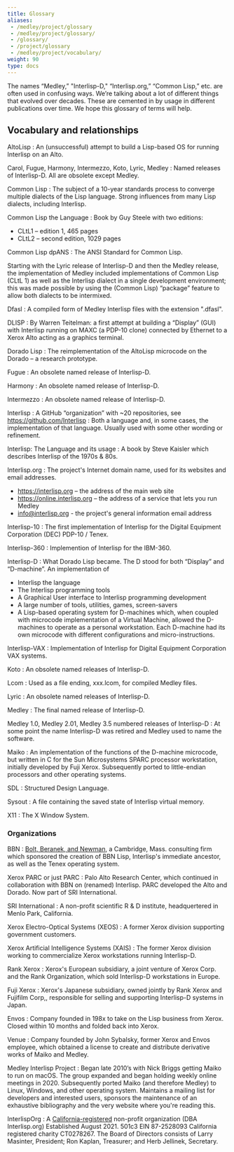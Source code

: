```yaml
---
title: Glossary
aliases:
 - /medley/project/glossary
 - /medley/project/glossary/
 - /glossary/
 - /project/glossary
 - /medley/project/vocabulary/
weight: 90
type: docs
---
```


The names “Medley,” "Interlisp-D," “Interlisp.org,” “Common Lisp,” etc. are often used in confusing ways. We’re talking about a lot of different things that evolved over decades. These are cemented in by usage in different publications over time. We hope this glossary of terms will help.

## Vocabulary and relationships

AltoLisp
:  An (unsuccessful) attempt to build a Lisp-based OS for running Interlisp on an Alto.

Carol, Fugue, Harmony, Intermezzo, Koto, Lyric, Medley
: Named releases of Interlisp-D.  All are obsolete except Medley.

Common Lisp
: The subject of a 10-year standards process to converge multiple dialects of the
Lisp language. Strong influences from many Lisp dialects, including Interlisp.

Common Lisp the Language
: Book by Guy Steele with two editions:

- CLtL1 – edition 1, 465 pages
- CLtL2  – second edition, 1029 pages

Common Lisp dpANS
: The ANSI Standard for Common Lisp.

Starting with the Lyric release of Interlisp-D and then the Medley release, the implementation of Medley included implementations of Common Lisp (CLtL 1) as well as the Interlisp dialect in a single development environment; this was made possible by using the (Common Lisp) “package” feature to allow both dialects to be intermixed.

Dfasl
: A compiled form of Medley Interlisp files with the extension ".dfasl".

DLISP
: By Warren Teitelman: a first attempt at building a “Display” (GUI) with Interlisp running on MAXC (a PDP-10 clone) connected by Ethernet to a Xerox Alto acting 
as a graphics terminal.

Dorado Lisp
: The reimplementation of the AltoLisp microcode on the Dorado – a research prototype.

Fugue
: An obsolete named release of Interlisp-D.

Harmony
: An obsolete named release of Interlisp-D.

Intermezzo
: An obsolete named release of Interlisp-D.

Interlisp
: A GitHub “organization” with ~20 repositories, see <https://github.com/Interlisp>
: Both a language and, in some cases, the implementation of that language. Usually used with some other wording or refinement.

Interlisp: The Language and its usage
: A book by Steve Kaisler which describes Interlisp of the 1970s & 80s.

Interlisp.org
: The project's Internet domain name, used for its websites and email addresses.

- <https://interlisp.org>  – the address of the main web site
- <https://online.interlisp.org> – the address of a service that lets you run Medley
- <info@interlisp.org>             - the project's general information email address

Interlisp-10
: The first implementation of Interlisp for the Digital Equipment Corporation (DEC) PDP-10 / Tenex.

Interlisp-360
: Implemention of Interlisp for the IBM-360.

Interlisp-D
: What Dorado Lisp became.  The D stood for both “Display” and “D-machine”.  An implementation of

- Interlisp the language
- The Interlisp programming tools
- A Graphical User interface to Interlisp programming development
- A large number of tools, utilities, games, screen-savers
- A Lisp-based operating system for D-machines which, when coupled with microcode
  implementation of a Virtual Machine, allowed the D-machines to operate as a
  personal workstation. Each D-machine had its own microcode with different
  configurations and micro-instructions.

Interlisp-VAX
: Implementation of Interlisp for Digital Equipment Corporation VAX systems.

Koto
: An obsolete named releases of Interlisp-D.

Lcom
: Used as a file ending, xxx.lcom, for compiled Medley files.

Lyric
: An obsolete named releases of Interlisp-D.

Medley
: The final named release of Interlisp-D.  

Medley 1.0, Medley 2.01, Medley 3.5 numbered releases of Interlisp-D
: At some point the name Interlisp-D was retired and Medley used to name the software.

Maiko
: An implementation of the functions of the D-machine microcode, but written in C for the
      Sun Microsystems SPARC processor workstation, initially developed by
       Fuji Xerox.  Subsequently ported to little-endian processors and other operating systems.

SDL
: Structured Design Language.

Sysout
: A file containing the saved state of Interlisp virtual memory.

X11
: The X Window System.

### Organizations

BBN
: [Bolt, Beranek, and Newman](https://en.wikipedia.org/wiki/Raytheon_BBN), a Cambridge, Mass. consulting firm which sponsored the
      creation of BBN Lisp, Interlisp's immediate ancestor, as well as the Tenex operating system.

Xerox PARC or just PARC
: Palo Alto Research Center, which continued in collaboration with BBN on (renamed) Interlisp. PARC developed the Alto and Dorado.  Now part of SRI International.

SRI International
: A non-profit scientific R & D institute, headquertered in Menlo Park, California.

Xerox Electro-Optical Systems (XEOS)
: A former Xerox division supporting government customers.

Xerox Artificial Intelligence Systems (XAIS)
: The former Xerox division working to commercialize Xerox workstations running Interlisp-D.

Rank Xerox
: Xerox's European subsidiary, a joint venture of Xerox Corp. and the Rank Organization, which sold Interlisp-D workstations in Europe.

Fuji Xerox
: Xerox's Japanese subsidiary, owned jointly by Rank Xerox and Fujifilm Corp,, responsible for selling and supporting Interlisp-D systems in Japan.

Envos
: Company founded in 198x to take on the Lisp business from Xerox. Closed within 10 months and folded back into Xerox.

Venue
: Company founded by John Sybalsky, former Xerox and Envos employee, which obtained a license to create and distribute derivative works of Maiko and Medley.

Medley Interlisp Project
: Began late 2010’s with Nick Briggs getting Maiko to run on macOS.  The group expanded and began holding weekly online meetings in 2020.
Subsequently ported Maiko (and therefore Medley) to Linux, Windows, and other operating system.  Maintains a mailing list for developers and interested users,
sponsors the maintenance of an exhaustive bibliography and the very website where you're reading this.

InterlispOrg
: A [California-registered](https://rct.doj.ca.gov/Verification/Web/Details.aspx?result=c7aa8cb2-16ec-458a-be56-41f963365258) non-profit organization  (DBA Interlisp.org) Established
        August 2021. 501c3  EIN 87-2528093  California registered charity CT0278267.
        The Board of Directors consists of Larry Masinter, President; Ron Kaplan, Treasurer; and Herb Jellinek, Secretary.

